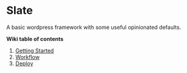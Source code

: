 Slate
=====

A basic wordpress framework with some useful opinionated defaults.

**Wiki table of contents**

1. [Getting Started](https://github.com/Kah0ona/slate/wiki/home)
2. [Workflow](https://github.com/Kah0ona/slate/wiki/workflow)
3. [Deploy](https://github.com/Kah0ona/slate/wiki/deploy)